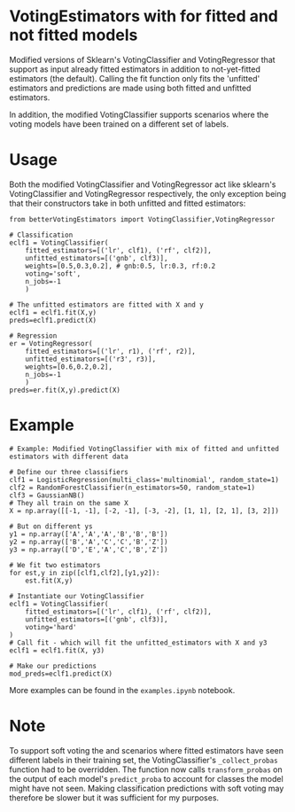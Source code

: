 # VotingEstimators with for fitted and not fitted models

Modified versions of Sklearn's VotingClassifier and VotingRegressor that support as input already fitted estimators in addition to not-yet-fitted estimators (the default). Calling the fit function only fits the 'unfitted' estimators and predictions are
made using both fitted and unfitted estimators.

In addition, the modified VotingClassifier supports scenarios where the voting models have been trained on a different set of labels.

# Usage
Both the modified VotingClassifier and VotingRegressor act like sklearn's VotingClassifier and VotingRegressor respectively, the only exception being that their constructors take in both unfitted and fitted estimators:

```
from betterVotingEstimators import VotingClassifier,VotingRegressor

# Classification
eclf1 = VotingClassifier(
    fitted_estimators=[('lr', clf1), ('rf', clf2)],
    unfitted_estimators=[('gnb', clf3)],
    weights=[0.5,0.3,0.2], # gnb:0.5, lr:0.3, rf:0.2
    voting='soft',
    n_jobs=-1
    )

# The unfitted estimators are fitted with X and y
eclf1 = eclf1.fit(X,y)
preds=eclf1.predict(X)

# Regression
er = VotingRegressor(
    fitted_estimators=[('lr', r1), ('rf', r2)],
    unfitted_estimators=[('r3', r3)],
    weights=[0.6,0.2,0.2],
    n_jobs=-1
    )
preds=er.fit(X,y).predict(X)
```

# Example

```
# Example: Modified VotingClassifier with mix of fitted and unfitted estimators with different data

# Define our three classifiers
clf1 = LogisticRegression(multi_class='multinomial', random_state=1)
clf2 = RandomForestClassifier(n_estimators=50, random_state=1)
clf3 = GaussianNB()
# They all train on the same X
X = np.array([[-1, -1], [-2, -1], [-3, -2], [1, 1], [2, 1], [3, 2]])

# But on different ys
y1 = np.array(['A','A','A','B','B','B'])
y2 = np.array(['B','A','C','C','B','Z'])
y3 = np.array(['D','E','A','C','B','Z'])

# We fit two estimators
for est,y in zip([clf1,clf2],[y1,y2]):
    est.fit(X,y)

# Instantiate our VotingClassifier
eclf1 = VotingClassifier(
    fitted_estimators=[('lr', clf1), ('rf', clf2)],
    unfitted_estimators=[('gnb', clf3)],
    voting='hard'
)
# Call fit - which will fit the unfitted_estimators with X and y3
eclf1 = eclf1.fit(X, y3)

# Make our predictions
mod_preds=eclf1.predict(X)

```

More examples can be found in the `examples.ipynb` notebook.

# Note

To support soft voting the and scenarios where fitted estimators have seen different labels in their training set, 
the VotingClassifier's `_collect_probas` function had to be overridden. The function now calls `transform_probas` on the
output of each model's `predict_proba` to account for classes the model might have not seen. Making classification
predictions with soft voting may therefore be slower but it was sufficient for my purposes.  

